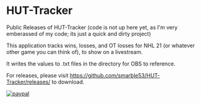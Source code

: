 # HUT-Tracker
Public Releases of HUT-Tracker
(code is not up here yet, as I'm very emberassed of my code; its just a quick and dirty project)

This application tracks wins, losses, and OT losses for NHL 21 (or whatever other game you can think of), to show on a livestream.

It writes the values to .txt files in the directory for OBS to reference.

For releases, please visit https://github.com/smarble53/HUT-Tracker/releases/ to download.

  
[![paypal](https://www.paypalobjects.com/en_US/i/btn/btn_donateCC_LG.gif)](https://www.paypal.com/cgi-bin/webscr?cmd=_donations&business=GSKNDS7P95674&currency_code=USD)
